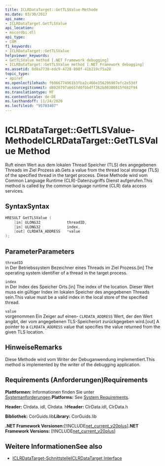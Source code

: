 ```yaml
---
title: ICLRDataTarget::GetTLSValue-Methode
ms.date: 03/30/2017
api_name:
- ICLRDataTarget.GetTLSValue
api_location:
- mscordbi.dll
api_type:
- COM
f1_keywords:
- ICLRDataTarget::GetTLSValue
helpviewer_keywords:
- GetTLSValue method [.NET Framework debugging]
- ICLRDataTarget::GetTLSValue method [.NET Framework debugging]
ms.assetid: 0d8a7730-edc9-4728-898f-41b219cf5a28
topic_type:
- apiref
ms.openlocfilehash: f6066774961b3fba2c466e156296907efc2e53df
ms.sourcegitcommit: d8020797a6657d0fbbdff362b80300815f682f94
ms.translationtype: MT
ms.contentlocale: de-DE
ms.lasthandoff: 11/24/2020
ms.locfileid: "95703407"
---
```

# <a name="iclrdatatargetgettlsvalue-method"></a><span data-ttu-id="230aa-102">ICLRDataTarget::GetTLSValue-Methode</span><span class="sxs-lookup"><span data-stu-id="230aa-102">ICLRDataTarget::GetTLSValue Method</span></span>

<span data-ttu-id="230aa-103">Ruft einen Wert aus dem lokalen Thread Speicher (TLS) des angegebenen Threads im Ziel Prozess ab.</span><span class="sxs-lookup"><span data-stu-id="230aa-103">Gets a value from the thread local storage (TLS) of the specified thread in the target process.</span></span> <span data-ttu-id="230aa-104">Diese Methode wird vom Common Language Runtime (CLR)-Datenzugriffs Dienst aufgerufen.</span><span class="sxs-lookup"><span data-stu-id="230aa-104">This method is called by the common language runtime (CLR) data access services.</span></span>  
  
## <a name="syntax"></a><span data-ttu-id="230aa-105">Syntax</span><span class="sxs-lookup"><span data-stu-id="230aa-105">Syntax</span></span>  
  
```cpp  
HRESULT GetTLSValue (  
    [in] ULONG32            threadID,  
    [in] ULONG32            index,  
    [out] CLRDATA_ADDRESS   *value  
);  
```  
  
## <a name="parameters"></a><span data-ttu-id="230aa-106">Parameter</span><span class="sxs-lookup"><span data-stu-id="230aa-106">Parameters</span></span>  

 `threadID`  
 <span data-ttu-id="230aa-107">in Der Betriebssystem Bezeichner eines Threads im Ziel Prozess.</span><span class="sxs-lookup"><span data-stu-id="230aa-107">[in] The operating system identifier of a thread in the target process.</span></span>  
  
 `index`  
 <span data-ttu-id="230aa-108">in Der Index des Speicher Orts.</span><span class="sxs-lookup"><span data-stu-id="230aa-108">[in] The index of the location.</span></span> <span data-ttu-id="230aa-109">Dieser Wert muss ein gültiger Index im lokalen Speicher des angegebenen Threads sein.</span><span class="sxs-lookup"><span data-stu-id="230aa-109">This value must be a valid index in the local store of the specified thread.</span></span>  
  
 `value`  
 <span data-ttu-id="230aa-110">vorgenommen Ein Zeiger auf einen- `CLRDATA_ADDRESS` Wert, der den Wert angibt, der vom angegebenen TLS-Speicherort zurückgegeben wird.</span><span class="sxs-lookup"><span data-stu-id="230aa-110">[out] A pointer to a `CLRDATA_ADDRESS` value that specifies the value returned from the given TLS location.</span></span>  
  
## <a name="remarks"></a><span data-ttu-id="230aa-111">Hinweise</span><span class="sxs-lookup"><span data-stu-id="230aa-111">Remarks</span></span>  

 <span data-ttu-id="230aa-112">Diese Methode wird vom Writer der Debuganwendung implementiert.</span><span class="sxs-lookup"><span data-stu-id="230aa-112">This method is implemented by the writer of the debugging application.</span></span>  
  
## <a name="requirements"></a><span data-ttu-id="230aa-113">Requirements (Anforderungen)</span><span class="sxs-lookup"><span data-stu-id="230aa-113">Requirements</span></span>  

 <span data-ttu-id="230aa-114">**Plattformen:** Informationen finden Sie unter [Systemanforderungen](../../get-started/system-requirements.md).</span><span class="sxs-lookup"><span data-stu-id="230aa-114">**Platforms:** See [System Requirements](../../get-started/system-requirements.md).</span></span>  
  
 <span data-ttu-id="230aa-115">**Header:** Clrdata. idl, Clrdata. h</span><span class="sxs-lookup"><span data-stu-id="230aa-115">**Header:** ClrData.idl, ClrData.h</span></span>  
  
 <span data-ttu-id="230aa-116">**Bibliothek:** CorGuids.lib</span><span class="sxs-lookup"><span data-stu-id="230aa-116">**Library:** CorGuids.lib</span></span>  
  
 <span data-ttu-id="230aa-117">**.NET Framework Versionen:**[!INCLUDE[net_current_v20plus](../../../../includes/net-current-v20plus-md.md)]</span><span class="sxs-lookup"><span data-stu-id="230aa-117">**.NET Framework Versions:** [!INCLUDE[net_current_v20plus](../../../../includes/net-current-v20plus-md.md)]</span></span>  
  
## <a name="see-also"></a><span data-ttu-id="230aa-118">Weitere Informationen</span><span class="sxs-lookup"><span data-stu-id="230aa-118">See also</span></span>

- [<span data-ttu-id="230aa-119">ICLRDataTarget-Schnittstelle</span><span class="sxs-lookup"><span data-stu-id="230aa-119">ICLRDataTarget Interface</span></span>](iclrdatatarget-interface.md)
